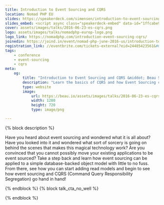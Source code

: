 ```yaml
---
title: Introduction to Event Sourcing and CQRS
location: Nomad PHP EU
slides: https://speakerdeck.com/simensen/introduction-to-event-sourcing-and-cqrs-nomad-php-eu
slides_embed: <script async class="speakerdeck-embed" data-id="1ffcabe90b99494b92f9df7ece9d978d" data-ratio="1.77777777777778" src="//speakerdeck.com/assets/embed.js"></script>
cover: assets/images/talks/2016-06-23-es-cqrs.png
logo: assets/images/talks/nomadphp-europ-logo.png
logo_link: https://nomadphp.com/introduction-event-sourcing-cqrs/
joinedin: https://joind.in/event/nomad-php-june-2016-us/introduction-to-event-sourcing-and-cqrs
registration_link: //eventbrite.com/tickets-external?eid=24485423561&#038;ref=etckt
tags:
    - conference
    - event-sourcing
    - cqrs
meta:
    og:
        title: "Introduction to Event Sourcing and CQRS &middot; Beau Simensen &middot; Monii"
        description: "Learn the basics of CQRS and how Event Sourcing can be used to enable CQRS."
        type: website
        image:
            url: https://beau.io/assets/images/talks/2016-06-23-es-cqrs.png
            width: 1280
            height: 720
            type: image/png

---
```

{% block description %}

Have you heard about event sourcing and wondered what it is all about? Have you looked into it and wondered what sort of sorcery is going on behind the scenes that makes this magical technology work? Are you convinced that you cannot possibly move your existing applications to be event sourced? Take a step back and learn how event sourcing can be applied to a simple database-backed object model with little to no fuss. From there, see how you can start adding read models and begin to see how event sourcing and CQRS (Command Query Responsibility Segregation) go hand in hand!

{% endblock %}
{% block talk_cta_no_well %}
<script src="https://app.convertkit.com/landing_pages/766.js?orient=horz&ref=beau.io-escqrsnomadeu"></script>
{% endblock  %}
